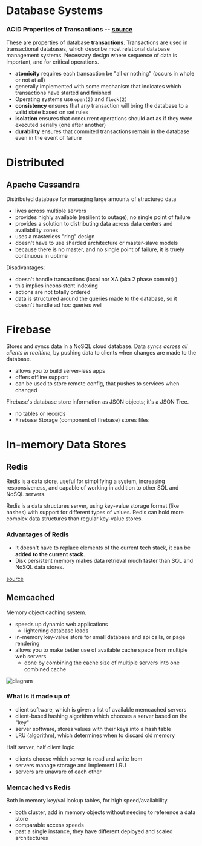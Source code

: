 # Database Systems
### ACID Properties of Transactions -- [source](https://en.wikipedia.org/wiki/ACID)
These are properties of database **transactions**. Transactions are used in transactional databases, which describe most relational database management systems. Necessary design where sequence of data is important, and for critical operations.
- **atomicity** requires each transaction be "all or nothing" (occurs in whole or not at all)
 - generally implemented with some mechanism that indicates which transactions have started and finished
 - Operating systems use `open(2)` and `flock(2)` 
- **consistency** ensures that any transaction will bring the database to a valid state based on set rules
- **isolation** ensures that concurrent operations should act as if they were executed serially (one after another)
- **durability** ensures that commited transactions remain in the database even in the event of failure

# Distributed

## Apache Cassandra
Distributed database for managing large amounts of structured data
- lives across multiple servers
- provides highly available (resilient to outage), no single point of failure
- provides a solution to distributing data across data centers and availability zones
- uses a masterless "ring" design
 - doesn't have to use sharded architecture or master-slave models
- because there is no master, and no single point of failure, it is truely continuous in uptime

Disadvantages:
- doesn't handle transactions (local nor XA (aka 2 phase commit) )
 - this implies inconsistent indexing
 - actions are not totally ordered
- data is structured around the queries made to the database, so it doesn't handle ad hoc queries well

# Firebase
Stores and syncs data in a NoSQL cloud database. Data *syncs across all clients in realtime*, by pushing data to clients when changes are made to the database.
- allows you to build server-less apps 
- offers offline support
- can be used to store remote config, that pushes to services when changed
 
Firebase's database store information as JSON objects; it's a JSON Tree. 
- no tables or records
- Firebase Storage (component of firebase) stores files

# In-memory Data Stores

## Redis
Redis is a data store, useful for simplifying a system, increasing responsiveness, and capable of working in addition to other SQL and NoSQL servers.

Redis is a data structures server, using key-value storage format (like hashes) with support for different types of values. Redis can hold more complex data structures than regular key-value stores.

### Advantages of Redis 
- It doesn't have to replace elements of the current tech stack, it can be **added to the current stack**. 
- Disk persistent memory makes data retrieval much faster than SQL and NoSQL data stores.

[source](http://oldblog.antirez.com/post/take-advantage-of-redis-adding-it-to-your-stack.html)

## Memcached 
Memory object caching system.
- speeds up dynamic web applications 
  - lightening database loads
- in-memory key-value store for small database and api calls, or page rendering
- allows you to make better use of available cache space from multiple web servers
  - done by combining the cache size of multiple servers into one combined cache

![diagram](https://memcached.org/memcached-usage.png)

### What is it made up of
- client software, which is given a list of available memcached servers
- client-based hashing algorithm which chooses a server based on the "key"
- server software, stores values with their keys into a hash table
- LRU (algorithm), which determines when to discard old memory

Half server, half client logic
- clients choose which server to read and write from 
- servers manage storage and implement LRU
- servers are unaware of each other 

### Memcached vs Redis
Both in memory key/val lookup tables, for high speed/availability.
- both cluster, add in memory objects without needing to reference a data store
- comparable access speeds
- past a single instance, they have different deployed and scaled architectures
